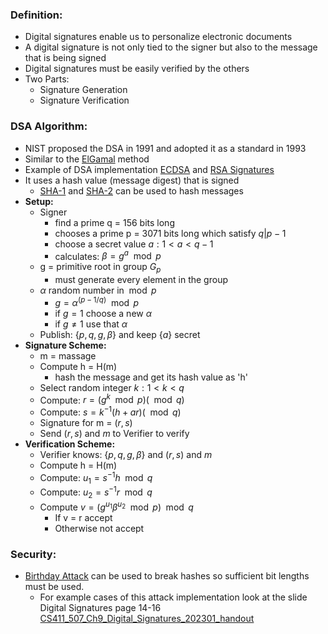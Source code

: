 ### Definition:
- Digital signatures enable us to personalize electronic documents
- A digital signature is not only tied to the signer but also to the message that is being signed
- Digital signatures must be easily verified by the others
- Two Parts:
	- Signature Generation
	- Signature Verification
### DSA Algorithm:
- NIST proposed the DSA in 1991 and adopted it as a standard in 1993
- Similar to the [ElGamal](ElGamal.md) method
- Example of DSA implementation [ECDSA](Attachments/ECDSA.png) and [RSA Signatures](RSA%20Signatures.md)
- It uses a hash value (message digest) that is signed
	- [SHA-1](SHA-1.md) and [SHA-2](SHA-2.md) can be used to hash messages
- **Setup:**
	- Signer
		- find a prime q = 156 bits long 
		- chooses a prime p = 3071 bits long which satisfy $q|p-1$
		- choose a secret value $a: 1< a < q-1$
		- calculates: $\beta = g^a \mod p$
	- g = primitive root in group $G_p$
		- must generate every element in the group
	- $\alpha$ random number in$\mod p$
		- $g = \alpha^{(p-1/q)} \mod p$
		- if $g = 1$ choose a new $\alpha$
		- if $g \neq 1$ use that $\alpha$ 
	- Publish: $\{p,q,g,\beta\}$ and keep $\{a\}$ secret
- **Signature Scheme:**
	- m = massage
	- Compute h = H(m)
		- hash the message and get its hash value as 'h'
	- Select random integer $k: 1< k < q$
	- Compute: $r = (g^k \mod p)(\mod q)$
	- Compute: $s = k^{-1}(h+ar)(\mod q)$
	- Signature for m = $(r,s)$
	- Send $(r,s)$ and $m$ to Verifier to verify
- **Verification Scheme:**
	- Verifier knows:  $\{p,q,g,\beta\}$ and $(r,s)$ and $m$
	- Compute h = H(m)
	- Compute: $u_1 = s^{-1}h \mod q$
	- Compute: $u_2 =s^{-1}r \mod q$
	- Compute $v = (g^{u_1}\beta^{u_2} \mod p) \mod q$
		- If v = r accept
		- Otherwise not accept
### Security:
- [Birthday Attack](Birthday%20Attack.md) can be used to break hashes so sufficient bit lengths must be used.
	- For example cases of this attack implementation look at the slide Digital Signatures page 14-16 [CS411_507_Ch9_Digital_Signatures_202301_handout](Attachments/CS411_507_Ch9_Digital_Signatures_202301_handout.pdf)
